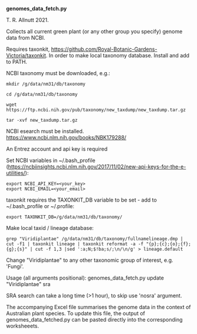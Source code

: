 **genomes_data_fetch.py**

T. R. Allnutt 2021. 

Collects all current green plant (or any other group you specify) genome data from NCBI. 

Requires taxonkit, https://github.com/Royal-Botanic-Gardens-Victoria/taxonkit. In order to make local taxonomy database. Install and add to PATH.

NCBI taxonomy must be downloaded, e.g.:

    mkdir /g/data/nm31/db/taxonomy

    cd /g/data/nm31/db/taxonomy

    wget https://ftp.ncbi.nih.gov/pub/taxonomy/new_taxdump/new_taxdump.tar.gz

    tar -xvf new_taxdump.tar.gz

NCBI esearch must be installed. https://www.ncbi.nlm.nih.gov/books/NBK179288/

An Entrez account and api key is required

Set NCBI variables in ~/.bash_profile (https://ncbiinsights.ncbi.nlm.nih.gov/2017/11/02/new-api-keys-for-the-e-utilities/):

    export NCBI_API_KEY=<your_key>
    export NCBI_EMAIL=<your_email>

taxonkit requires the TAXONKIT_DB variable to be set - add to ~/.bash_profile or ~/.profile:

    export TAXONKIT_DB=/g/data/nm31/db/taxonomy/

Make local taxid / lineage database:

    grep "Viridiplantae" /g/data/nm31/db/taxonomy/fullnamelineage.dmp | cut -f1 | taxonkit lineage | taxonkit reformat -a -f "{p};{c};{o};{f};{g};{s}" | cut -f 1,3 |sed ':a;N;$!ba;s/;\n/\n/g' > lineage.default

Change "Viridiplantae" to any other taxonomic group of interest, e.g. 'Fungi'.

Usage (all arguments positional):
    genomes_data_fetch.py update "Viridiplantae" sra

SRA search can take a long time (>1 hour), to skip use 'nosra' argument.

The accompanying Excel file summarises the genome data in the context of Australian plant species. To update this file, the output of genomes_data_fetched.py can be pasted directly into the corresponding worksheeets.
